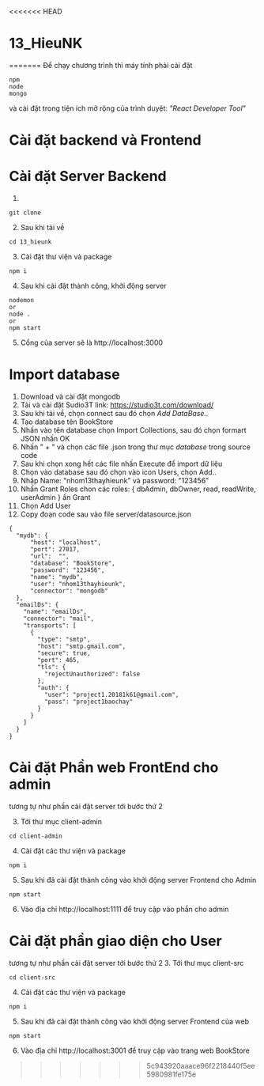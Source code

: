 <<<<<<< HEAD
# 13_HieuNK
=======
Để chạy chương trình thì máy tính phải cài đặt 
```
npm
node
mongo
```
và cài đặt trong tiện ích mở rộng của trình duyệt: *"React Developer Tool"*
 


# Cài đặt backend và Frontend 

# Cài đặt Server Backend
1. 
```
git clone 
```

2. Sau khi tải về
```
cd 13_hieunk
```
3. Cài đặt thư viện và package
```
npm i 
```
4. Sau khi cài đặt thành công, khởi động server 
```
nodemon
or
node .
or 
npm start
```
5. Cổng của server sẽ là http://localhost:3000

# Import database

1. Download và cài đặt mongodb 
2. Tải  và cài đặt Sudio3T link: https://studio3t.com/download/
3.  Sau khi tải về, chọn connect sau đó chọn *Add DataBase..*
4. Tạo database tên BookStore 
5. Nhấn vào tên database chọn Import Collections, sau đó chọn formart JSON nhấn OK
6. Nhấn " + " và chọn  các file .json trong thư mục *database* trong source code
7. Sau khi chọn xong hết các file nhấn Execute để import dữ liệu
8. Chọn vào database sau đó chọn vào icon Users, chọn Add..
9. Nhập Name: "nhom13thayhieunk" và password: "123456"
10. Nhấn Grant Roles chon các roles: { dbAdmin, dbOwner, read, readWrite, userAdmin } ấn Grant 
11. Chọn Add User 
12. Copy đoạn code sau vào file server/datasource.json
```
{
  "mydb": {
      "host": "localhost",
      "port": 27017,
      "url":  "",
      "database": "BookStore",
      "password": "123456",
      "name": "mydb",
      "user": "nhom13thayhieunk",
      "connector": "mongodb"
  },
  "emailDs": {
    "name": "emailDs",
    "connector": "mail",
    "transports": [
      {
        "type": "smtp",
        "host": "smtp.gmail.com",
        "secure": true,
        "port": 465,
        "tls": {
          "rejectUnauthorized": false
        },
        "auth": {
          "user": "project1.20181k61@gmail.com",
          "pass": "project1baochay"
        }
      }
    ]
  }
}

```

# Cài đặt Phần web FrontEnd cho admin 
tương tự như phần cài đặt server tới bước thứ 2

3. Tới thư mục client-admin 
```
cd client-admin
```
4. Cài đặt các thư viện và package
```
npm i 
```
5. Sau khi đã cài đặt thành công vào khởi động server Frontend cho Admin 
```
npm start
```
6. Vào địa chỉ http://localhost:1111 để truy cập vào phần cho admin

# Cài đặt phần giao diện cho User 
tương tự như phần cài đặt server tới bước thứ 2
3. Tới thư mục client-src
```
cd client-src
```
4. Cài đặt các thư viện và package
```
npm i 
```
5. Sau khi đã cài đặt thành công vào khởi động server Frontend của web 
```
npm start
```
6. Vào địa chỉ http://localhost:3001 để truy cập vào trang web BookStore

>>>>>>> 5c943920aaace96f2218440f5ee5980981fe175e

